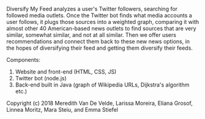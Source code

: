 Diversify My Feed analyzes a user's Twitter followers, searching for followed media outlets. Once the Twitter bot finds what media accounts a user follows, it plugs those sources into a weighted graph, comparing it with almost other 40 American-based news outlets to find sources that are very similar, somewhat similar, and not at all similar. Then we offer users recommendations and connect them back to these new news options, in the hopes of diversifying their feed and getting them diversify their feeds.

Components: 

1) Website and front-end (HTML, CSS, JS)
2) Twitter bot (node.js)
3) Back-end built in Java (graph of Wikipedia URLs, Dijkstra's algorithm etc.)

Copyright (c) 2018 Meredith Van De Velde, Larissa Moreira, Eliana Grosof, Linnea Moritz, Mara Steiu, and Emma Stiefel

